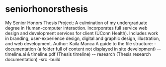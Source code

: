 # seniorhonorsthesis
My Senior Honors Thesis Project: A culmination of my undergraduate degree in Human-computer interaction. Incorporates full service web design and development services for client (UConn Health). Includes work in branding, user-experience design, digital and graphic design, illustration, and web development. Author: Kaila Manca
A guide to the file structure:
	-documentation (a folder full of content not displayed in site development)
		 -- timeline.ai & timeline.pdf (Thesis timeline) 
		 -- research (Thesis research documentation)
	-src
	-build 
